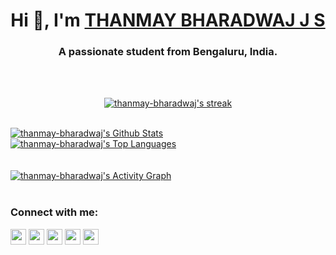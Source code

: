<h1 align="center">Hi 👋, I'm <a href="https://thanmay-bharadwaj.github.io/thanmay/">THANMAY BHARADWAJ J S</a></h1>
<h3 align="center">A passionate student from Bengaluru, India.</h3></br>


<!-- All of my projects are available at [https://github.com/Inchara-JA](https://github.com/Inchara-JA)</br>

<h3 align="left">Languages and Tools:</h3>
<p align="left">  
    <a href="https://developer.mozilla.org/en-US/docs/Web/JavaScript" target="_blank"> <img src="https://img.icons8.com/color/48/000000/javascript.png"/> </a> 
    <a href="https://www.w3.org/html/" target="_blank"> <img src="https://img.icons8.com/color/48/000000/html-5.png"/> </a> 
    <a href="https://www.w3schools.com/css/" target="_blank"> <img src="https://img.icons8.com/color/48/000000/css3.png"/> </a>
    <a href="https://www.djangoproject.com/" target="_blank"> <img src="https://img.icons8.com/color/48/000000/django.png"/> </a>
    <a href="https://www.postgresql.org" target="_blank"> <img src="https://raw.githubusercontent.com/devicons/devicon/master/icons/postgresql/postgresql-original-wordmark.svg" width="40" height="40"/> </a>
    <a href="https://www.python.org" target="_blank"> <img src="https://img.icons8.com/color/48/000000/python.png"/> </a>
    <a href="https://www.figma.com/" target="_blank"> <img src="https://img.icons8.com/color/48/000000/figma--v2.png"/> </a> 
    <a href="https://www.adobe.com/in/products/illustrator.html" target="_blank"> <img src="https://img.icons8.com/color/48/000000/adobe-photoshop--v1.png"/> </a>
    <a href="" target="_blank"> <img src="https://img.icons8.com/color/48/000000/adobe-illustrator--v2.png"/> </a>
</p> -->
<!-- [![React Badge](https://img.shields.io/badge/-React-61DBFB?style=for-the-badge&labelColor=black&logo=react&logoColor=61DBFB)](#)  [![Javascript Badge](https://img.shields.io/badge/-Javascript-F0DB4F?style=for-the-badge&labelColor=black&logo=javascript&logoColor=F0DB4F)](#) [![Typescript Badge](https://img.shields.io/badge/-Typescript-007acc?style=for-the-badge&labelColor=black&logo=typescript&logoColor=007acc)](#) [![Nodejs Badge](https://img.shields.io/badge/-Nodejs-3C873A?style=for-the-badge&labelColor=black&logo=node.js&logoColor=3C873A)](#) [![GraphQL Badge](https://img.shields.io/badge/-GraphQl-e535ab?style=for-the-badge&labelColor=black&logo=node.js&logoColor=e535ab)](#)-->
<br/>
<p align="center">
    <a href="https://github.com/thanmay-bharadwaj/github-readme-streak-stats">
        <img title="🔥 Get streak stats for your profile at git.io/streak-stats" alt="thanmay-bharadwaj's streak" src="https://github-readme-streak-stats.herokuapp.com/?user=thanmay-bharadwaj&theme=black-ice&hide_border=true&stroke=0000&background=060A0CD0"/>
    </a>
</p>

  <br/>
    <a href="https://github.com/thanmay-bharadwaj/github-readme-stats"><img alt="thanmay-bharadwaj's Github Stats" src="https://github-readme-stats.vercel.app/api?username=thanmay-bharadwaj&show_icons=true&count_private=true&theme=react&hide_border=true&bg_color=0D1117" /></a>
  <a href="https://github.com/thanmay-bharadwaj/github-readme-stats"><img alt="thanmay-bharadwaj's Top Languages" src="https://github-readme-stats.vercel.app/api/top-langs/?username=thanmay-bharadwaj&langs_count=8&count_private=true&layout=compact&theme=react&hide_border=true&bg_color=0D1117" /></a>
  <br/>
  
<br/>
<br/>
<a href="https://github.com/thanmay-bharadwaj/github-readme-activity-graph"><img alt="thanmay-bharadwaj's Activity Graph" src="https://activity-graph.herokuapp.com/graph?username=thanmay-bharadwaj&bg_color=0D1117&color=5BCDEC&line=5BCDEC&point=FFFFFF&hide_border=true" /></a>
<br/>
<br/>

<!-- <a href="https://github.com/Meghna-DAS/github-profile-views-counter"></br>
    <img src="https://komarev.com/ghpvc/?username=thanmay-bharadwaj">
</a></br> -->

<h3 align="left">Connect with me:</h3>
<p align="left">
<!-- <a href = "https://www.linkedin.com/in/inchara-j-a-887420198/"><img src="https://img.icons8.com/fluency/48/000000/linkedin-2.png" height="40" width="40" margin-right="30"/></a>     
<a href = "https://www.instagram.com/inchara_28/"><img src="https://raw.githubusercontent.com/rahuldkjain/github-profile-readme-generator/master/src/images/icons/Social/instagram.svg" height="35" width="35"/></a>
<a href = "https://www.hackerrank.com/aarushiii73"><img src="https://raw.githubusercontent.com/rahuldkjain/github-profile-readme-generator/master/src/images/icons/Social/hackerrank.svg" height="35" width="40"/></a> -->   
    
<a href="https://www.linkedin.com/in/thanmay-bharadwaj-j-s/"><img src="https://img.shields.io/badge/linkedin-%230077B5.svg?&style=for-the-badge&logo=linkedin&logoColor=white" height=25></a> <a href="https://instagram.com/thanmay_bharadwaj?utm_medium=copy_link"><img src="https://img.shields.io/badge/instagram-%23E4405F.svg?&style=for-the-badge&logo=instagram&logoColor=white" height=25></a> <a href="https://www.hackerrank.com/jsthanmaybharad1"><img src="https://img.shields.io/badge/hackerrank-%2312100E.svg?&style=for-the-badge&logo=hackerrank&logoColor=white" height=25></a>  <a href="https://twitter.com/thanmay_?s=08"><img src="https://img.shields.io/badge/twitter-%231EA1F2.svg?&style=for-the-badge&logo=twitter&logoColor=white" height=25></a>  <a href="https://www.facebook.com/thanmay.bharadwaj.98"><img src="https://img.shields.io/badge/facebook-%230077B5.svg?&style=for-the-badge&logo=facebook&logoColor=white" height=25></a>  
</p>

